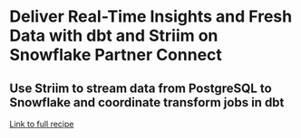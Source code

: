 # Deliver Real-Time Insights and Fresh Data with dbt and Striim on Snowflake Partner Connect
## Use Striim to stream data from PostgreSQL to Snowflake and coordinate transform jobs in dbt

[Link to full recipe](https://www.striim.com/tutorial/deliver-real-time-insights-and-fresh-data-with-dbt-and-striim-on-snowflake-partner-connect/)

